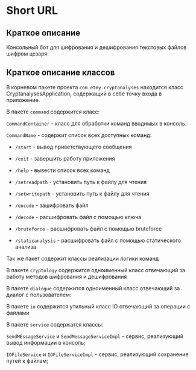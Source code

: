 Short URL
=========
Краткое описание
-----------------
Консольный бот для шифрования и дешифрования текстовых файлов шифром цезаря:

Краткое описание классов
------------------------
В корневом пакете проекта `com.etmy.cryptanalyses` находится класс CryptanalysesApplication, содержащий в себе точку входа в приложение.

В пакете `command` содержится класс:

`CommandContainer` - класс для обработки команд вводимых в консоль.

`CommandName` - содержит список всех доступных команд:

- `/start` - вывод приветствующего сообщения

- `/exit` - завершить работу приложения

- `/help` - вывести список всех команд

- `/setreadpath` - установить путь к файлу для чтения

- `/setwritepath` - установить путь к файлу для чтения

- `/encode` - зашифровать файл

- `/decode` - расшифровать файл с помощью ключа

- `/bruteforce` - расшифровать файл с помощью bruteforce

- `/staticanalysis` - расшифровать файл с помощью статического анализа

Так же пакет содержит классы реализации логики команд

В пакете `cryptology` содержится одноименный класс отвечающий за работу методов шифрования и дешифрования

В пакете `dialogue` содержится одноименный класс отвечающий за диалог с пользователем:

В пакете `io` содержится утильный класс IO отвечающий за операции с файлами

В пакете `service` содержатся классы:

`SendMEssageService` и `SendMessageServiceImpl` - сервис, реализующий вывод информации в консоль;

`IOFileService` и `IOFileServiceImpl` - сервис, реализующий сохранение путей к файлам;
